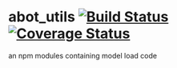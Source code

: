 # abot_utils  [![Build Status](https://travis-ci.org/jfseb/abot_utils.svg?branch=master)](https://travis-ci.org/jfseb/abot_utils)[![Coverage Status](https://coveralls.io/repos/github/jfseb/abot_utils/badge.svg)](https://coveralls.io/github/jfseb/abot_utils)


an npm modules containing model load code
